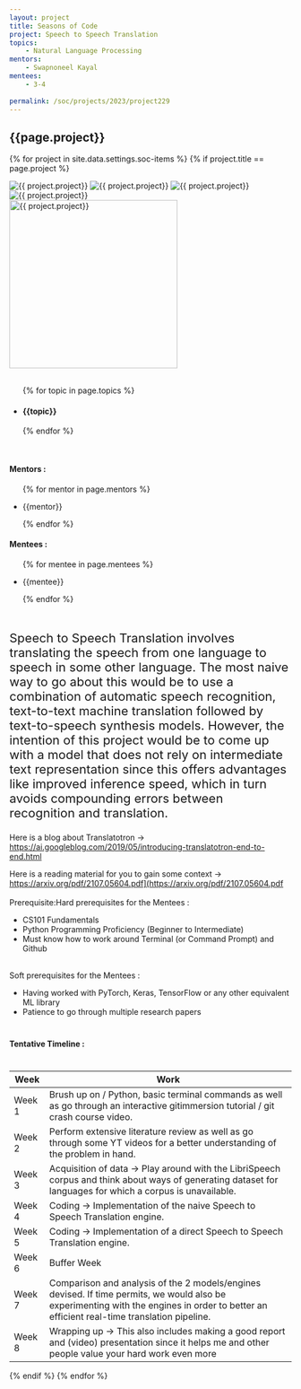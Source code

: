 ```yaml
---
layout: project
title: Seasons of Code
project: Speech to Speech Translation
topics:
    - Natural Language Processing
mentors:
    - Swapnoneel Kayal  
mentees:
    - 3-4 
    
permalink: /soc/projects/2023/project229
---
```


<h2 class="display1 m-3 p-3 text-center project-title">{{page.project}}</h2>

{% for project in site.data.settings.soc-items %}
{% if project.title == page.project %}

<div class ="img-soc d-block"> 
    <img src="{{ site.baseurl }}/{{ project.image }}" alt="{{ project.project}}" class="image-1">
    <img src="{{ site.baseurl }}/{{ project.image }}" alt="{{ project.project}}" class="image-2">
    <img src="{{ site.baseurl }}/{{ project.image }}" alt="{{ project.project}}" class="image-3">
    <img src="{{ site.baseurl }}/{{ project.image }}" alt="{{ project.project}}" class="image-4">
</div>
<div class = "mobile-img-soc">
  <img src="{{ site.baseurl }}/{{ project.image }}"  width = "300" height="300" alt="{{ project.project}}" class="border rounded">
  </div>
<div >
    <br>
    <ul>
        {% for topic in page.topics %}
        <li><h4 class="text-primary text-center topics">{{topic}}</h4></li>
        {% endfor %}
    </ul>
    <br>
    <h4 class="display3  ">Mentors :</h4> 
    <ul>
        {% for mentor in page.mentors %}
        <li><p class="lead">{{mentor}}</p></li>
        {% endfor %}
    </ul>
    <h4 class="display3  ">Mentees :</h4> 
    <ul>
        {% for mentee in page.mentees %}
        <li><p class="lead">{{mentee}}</p></li>
        {% endfor %}
    </ul>
</div>
<div>
    <p class="display3" style = "font-size:22px;" >
        <br>
        Speech to Speech Translation involves translating the speech from one language to speech in some other language. The most naive way to go about this would be to use a combination of automatic speech recognition, text-to-text machine translation followed by text-to-speech synthesis models. However, the intention of this project would be to come up with a model that does not rely on intermediate text representation since this offers advantages like improved inference speed, which in turn avoids compounding errors between recognition and translation.

Here is a blog about Translatotron →
https://ai.googleblog.com/2019/05/introducing-translatotron-end-to-end.html

Here is a reading material for you to gain some context →
https://arxiv.org/pdf/2107.05604.pdf](https://arxiv.org/pdf/2107.05604.pdf
<br><br>
Prerequisite:Hard prerequisites for the Mentees : 

- CS101 Fundamentals
- Python Programming Proficiency (Beginner to Intermediate)
- Must know how to work around Terminal (or Command Prompt) and Github
<br>
Soft prerequisites for the Mentees : 

- Having worked with PyTorch, Keras, TensorFlow or any other equivalent ML library
- Patience to go through multiple research papers
    </p>
</div>
<div class = "d-flex flex-wrap">
<div>
    <h4 class="display3 mx-auto" style="margin:40px 0px 40px 0px;">Tentative Timeline :</h4>
    <table class="table table-striped w-75 mx-auto">
    <thead>
        <tr>
        <th>Week</th>
        <th>Work</th>
        </tr>
    </thead>
    <tbody>
    <tr>
      <td  >Week 1</td>
      <td>Brush up on / Python, basic terminal commands as well as go through an interactive gitimmersion tutorial / git crash course video.

</td>
    </tr>
    <tr>
      <td>Week 2</td>
      <td>Perform extensive literature review as well as go through some YT videos for a better understanding of the problem in hand.
 </td>
    </tr>
    <tr>
    <td>Week 3</td>
    <td>Acquisition of data → Play around with the LibriSpeech corpus and think about ways of generating dataset for languages for which a corpus is unavailable.</td>
    </tr>
    <tr>
    <td>Week 4</td>
    <td>Coding → Implementation of the naive Speech to Speech Translation engine.</td>
    </tr>
    <tr>
    <td>Week 5</td>
    <td>Coding → Implementation of a direct Speech to Speech Translation engine.</td>
    </tr>
    <tr>
    <td>Week 6</td>
    <td>Buffer Week</td>
    </tr>
    <tr>
    <td>Week 7</td>
    <td>Comparison and analysis of the 2 models/engines devised. If time permits, we would also be experimenting with the engines in order to better an efficient real-time translation pipeline.</td>
    </tr>
    <tr>
    <td>Week 8</td>
    <td>Wrapping up → This also includes making a good report and (video) presentation since it helps me and other people value your hard work even more</td>
    </tr>
    </tbody>
    </table>
</div>
</div>
{% endif %}
{% endfor %}

